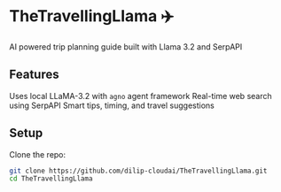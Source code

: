 # TheTravellingLlama :airplane:
AI powered trip planning guide built with Llama 3.2 and SerpAPI

## Features
Uses local LLaMA-3.2 with `agno` agent framework
Real-time web search using SerpAPI
Smart tips, timing, and travel suggestions


## Setup

Clone the repo:
   ```bash
   git clone https://github.com/dilip-cloudai/TheTravellingLlama.git
   cd TheTravellingLlama
